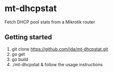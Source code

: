mt-dhcpstat
===========

Fetch DHCP pool stats from a Mikrotik router

## Getting started

1. git clone https://github.com/jda/mt-dhcpstat.git
2. go get
3. go build
4. ./mt-dhcpstat & follow the usage instructions
